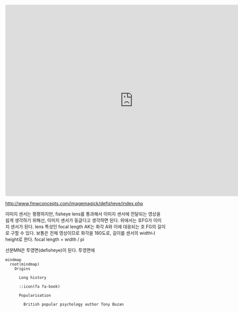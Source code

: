 <iframe src="https://www.geogebra.org/calculator/n5xvwz6s?embed" width="800" height="600" allowfullscreen style="border: 1px solid #e4e4e4;border-radius: 4px;" frameborder="0"></iframe>

http://www.fmwconcepts.com/imagemagick/defisheye/index.php

이미지 센서는 평평하지만, fisheye lens를 통과해서 이미지 센서에 전달되는 영상을 쉽게 생각하기 위해선, 이미지 센서가 둥글다고 생각하면 된다. 위에서는 호FG가 이미지 센서가 된다.
lens 특성인 focal length AK는 화각 A와 이에 대응되는 호 FG의 길이로 구할 수 있다.
보통은 전체 영상이므로 화각을 180도로, 길이를 센서의 width나 height로 한다.
focal length = width / pi

선분MN은 투영면(defisheye)이 된다.
투영면에 

``` mermaid
mindmap
  root(mindmap)
    Origins

      Long history

      ::icon(fa fa-book)

      Popularisation

        British popular psychology author Tony Buzan

```